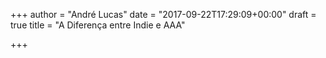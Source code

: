 +++
author = "André Lucas"
date = "2017-09-22T17:29:09+00:00"
draft = true
title = "A Diferença entre Indie e AAA"

+++
